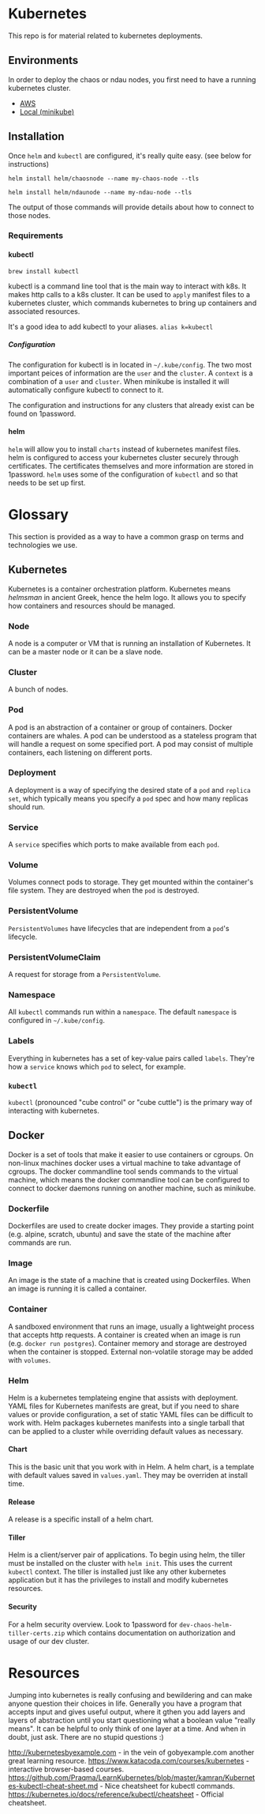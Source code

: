 # Kubernetes

This repo is for material related to kubernetes deployments.

## Environments

In order to deploy the chaos or ndau nodes, you first need to have a running kubernetes cluster.

* [AWS](./env/aws/readme.md)
* [Local (minikube)](./env/local/readme.md)

## Installation

Once `helm` and `kubectl` are configured, it's really quite easy. (see below for instructions)

```
helm install helm/chaosnode --name my-chaos-node --tls
```

```
helm install helm/ndaunode --name my-ndau-node --tls
```

The output of those commands will provide details about how to connect to those nodes.

### Requirements

#### kubectl

`brew install kubectl`

kubectl is a command line tool that is the main way to interact with k8s. It makes http calls to a k8s cluster. It can be used to `apply` manifest files to a kubernetes cluster, which commands kubernetes to bring up containers and associated resources.

It's a good idea to add kubectl to your aliases. `alias k=kubectl`

##### Configuration

The configuration for kubectl is in located in `~/.kube/config`. The two most important peices of information are the `user` and the `cluster`. A `context` is a combination of a `user` and `cluster`. When minikube is installed it will automatically configure kubectl to connect to it.

The configuration and instructions for any clusters that already exist can be found on 1password.

#### helm

`helm` will allow you to install `charts` instead of kubernetes manifest files. helm is configured to access your kubernetes cluster securely through certificates. The certificates themselves and more information are stored in 1password. `helm` uses some of the configuration of `kubectl` and so that needs to be set up first.

# Glossary

This section is provided as a way to have a common grasp on terms and technologies we use.

## Kubernetes

Kubernetes is a container orchestration platform. Kubernetes means _helmsman_ in ancient Greek, hence the helm logo. It allows you to specify how containers and resources should be managed.

### Node

A node is a computer or VM that is running an installation of Kubernetes. It can be a master node or it can be a slave node.

### Cluster

A bunch of nodes.

### Pod
A pod is an abstraction of a container or group of containers. Docker containers are whales. A pod can be understood as a stateless program that will handle a request on some specified port. A pod may consist of multiple containers, each listening on different ports.

### Deployment

A deployment is a way of specifying the desired state of a `pod` and `replica set`, which typically means you specify a `pod` spec and how many replicas should run.

### Service

A `service` specifies which ports to make available from each `pod`.

### Volume

Volumes connect pods to storage. They get mounted within the container's file system. They are destroyed when the `pod` is destroyed.

### PersistentVolume

`PersistentVolumes` have lifecycles that are independent from a `pod`'s lifecycle.

### PersistentVolumeClaim

A request for storage from a `PersistentVolume`.

### Namespace

All `kubectl` commands run within a `namespace`. The default `namespace` is configured in `~/.kube/config`.

### Labels

Everything in kubernetes has a set of key-value pairs called `labels`. They're how a `service` knows which `pod` to select, for example.

### `kubectl`

`kubectl` (pronounced "cube control" or "cube cuttle") is the primary way of interacting with kubernetes.

## Docker

Docker is a set of tools that make it easier to use containers or cgroups. On non-linux machines docker uses a virtual machine to take advantage of cgroups. The docker commandline tool sends commands to the virtual machine, which means the docker commandline tool can be configured to connect to docker daemons running on another machine, such as minikube.

### Dockerfile

Dockerfiles are used to create docker images. They provide a starting point (e.g. alpine, scratch, ubuntu) and save the state of the machine after commands are run.

### Image

An image is the state of a machine that is created using Dockerfiles. When an image is running it is called a container.

### Container

A sandboxed environment that runs an image, usually a lightweight process that accepts http requests. A container is created when an image is run (e.g. `docker run postgres`). Container memory and storage are destroyed when the container is stopped. External non-volatile storage may be added with `volumes`.

### Helm

Helm is a kubernetes templateing engine that assists with deployment. YAML files for Kubernetes manifests are great, but if you need to share values or provide configuration, a set of static YAML files can be difficult to work with. Helm packages kubernetes manifests into a single tarball that can be applied to a cluster while overriding default values as necessary.

#### Chart

This is the basic unit that you work with in Helm. A helm chart, is a template with default values saved in `values.yaml`. They may be overriden at install time.

#### Release

A release is a specific install of a helm chart.

#### Tiller

Helm is a client/server pair of applications. To begin using helm, the tiller must be installed on the cluster with `helm init`. This uses the current `kubectl` context. The tiller is installed just like any other kubernetes application but it has the privileges to install and modify kubernetes resources.

#### Security

For a helm security overview. Look to 1password for `dev-chaos-helm-tiller-certs.zip` which contains documentation on authorization and usage of our dev cluster.

# Resources

Jumping into kubernetes is really confusing and bewildering and can make anyone question their choices in life. Generally you have a program that accepts input and gives useful output, where it gthen you add layers and layers of abstraction until you start questioning what a boolean value "really means". It can be helpful to only think of one layer at a time. And when in doubt, just ask. There are no stupid questions :)

http://kubernetesbyexample.com - in the vein of gobyexample.com another great learning resource.
https://www.katacoda.com/courses/kubernetes - interactive browser-based courses.
https://github.com/Praqma/LearnKubernetes/blob/master/kamran/Kubernetes-kubectl-cheat-sheet.md - Nice cheatsheet for kubectl commands.
https://kubernetes.io/docs/reference/kubectl/cheatsheet - Official cheatsheet.
